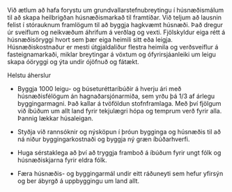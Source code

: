 Við ætlum að hafa forystu um grundvallarstefnubreytingu í húsnæðismálum til að skapa heilbrigðan húsnæðismarkað til framtíðar. Við teljum að lausnin felist í stórauknum framlögum til að byggja hagkvæmt húsnæði. Það dregur úr sveiflum og neikvæðum áhrifum á verðlag og vexti. Fjölskyldur eiga rétt á húsnæðisöryggi hvort sem þær eiga heimili sitt eða leigja. Húsnæðiskostnaður er mesti útgjaldaliður flestra heimila og verðsveiflur á fasteignamarkaði, miklar breytingar á vöxtum og ófyrirsjáanleiki um leigu skapa óöryggi og ýta undir ójöfnuð og fátækt.

Helstu áherslur

- Byggja 1000 leigu- og búseturéttaríbúðir á hverju ári með húsnæðisfélögum án hagnaðarsjónarmiða, sem yrðu þá 1/3 af árlegu byggingarmagni. Það kallar á tvöföldun stofnframlaga. Með því fjölgum við íbúðum um allt land fyrir tekjulægri hópa og temprum verð fyrir alla. Þannig lækkar húsaleigan.

- Styðja við rannsóknir og nýsköpun í þróun bygginga og húsnæðis til að ná niður byggingarkostnaði og byggja ný græn íbúðarhverfi.

- Huga sérstaklega að því að tryggja framboð á íbúðum fyrir ungt fólk og húsnæðiskjarna fyrir eldra fólk.

- Færa húsnæðis- og byggingarmál undir eitt ráðuneyti sem hefur yfirsýn og ber ábyrgð á uppbyggingu um land allt.
